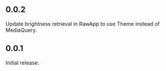 ## 0.0.2

Update brightness retrieval in RawApp to use Theme instead of MediaQuery.

## 0.0.1

Initial release.

